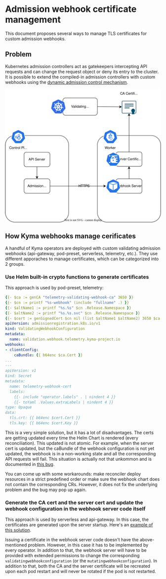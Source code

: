 # Admission webhook certificate management

This document proposes several ways to manage TLS certificates for custom admission webhooks. 

## Problem

Kubernetes admission controllers act as gatekeepers intercepting API requests and can change the request object or deny its entry to the cluster.
It is possible to extend the compiled-in admission controllers with custom webhooks using the [dynamic admission control mechanism](https://kubernetes.io/docs/reference/access-authn-authz/extensible-admission-controllers/).

<img src="assets/admission-controller-certs.drawio.svg">

## How Kyma webhooks manage cerificates

A handful of Kyma operators are deployed with custom validating admission webhooks (api-gateway, pod-preset, serverless, telemetry, etc.). They use different apporaches to manage certificates, which can be categorized into 2 groups.

### Use Helm built-in crypto functions to generate certificates

This approach is used by pod-preset, telemetry:
```yaml
{{- $ca := genCA "telemetry-validating-webhook-ca" 3650 }}
{{- $cn := printf "%s-webhook" (include "fullname" .) }}
{{- $altName1 := printf "%s.%s" $cn .Release.Namespace }}
{{- $altName2 := printf "%s.%s.svc" $cn .Release.Namespace }}
{{- $cert := genSignedCert $cn nil (list $altName1 $altName2) 3650 $ca }}
apiVersion: admissionregistration.k8s.io/v1
kind: ValidatingWebhookConfiguration
metadata:
  name: validation.webhook.telemetry.kyma-project.io
webhooks:
- clientConfig:
    caBundle: {{ b64enc $ca.Cert }}
...
---
apiVersion: v1
kind: Secret
metadata:
  name: telemetry-webhook-cert
  labels:
    {{- include "operator.labels" . | nindent 4 }}
    {{- toYaml .Values.extraLabels | nindent 4 }}
type: Opaque
data:
  tls.crt: {{ b64enc $cert.Cert }}
  tls.key: {{ b64enc $cert.Key }}
```

This is a very simple solution, but it has a lot of disadvantages.
The certs are getting updated every time the Helm Chart is rendered (every reconciliation). This updated is not atomic. For example, when the server cert is updated, but the caBundle of the webhook configuration is not yet updated, the webhook is in a non-working state and all the corresponding API requests will fail. This situation is actually not that unkommon and is documented in [this bug](https://github.com/kyma-project/kyma/issues/15142). 

You can come up with some workarounds: make reconciler deploy resources in a strict predefined order or make sure the webhook chart does not contain the corresponding CRs. However, it does not fix the underlying problem and the bug may pop up again. 


### Generate the CA cert and the server cert and update the webhook configuration in the webhook server code itself

This approach is used by serverless and api-gateway. In this case, the certificates are generated upon the server startup. Here's an [example of this solution](https://github.com/kyma-project/api-gateway/blob/main/internal/webhook/certificates.go).

Issuing a certificate in the webhook server code doesn't have the above-mentioned problem. However, in this case it has to be implemented by every operator. In addition to that, the webhook server will have to be provided with extended permissions to change the corresponding `validatingwebhookconfiguration` (or the `mutatingwebhookconfiguration`). In addition to that, both the CA and the server certificate will be recreated upon each pod restart and will never be rotated if the pod is not restarted.
